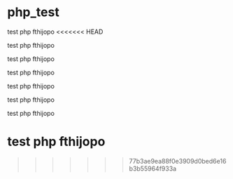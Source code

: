 php_test
========

test php
fthijopo
<<<<<<< HEAD

test php
fthijopo

test php
fthijopo

test php
fthijopo

test php
fthijopo

test php
fthijopo

test php
fthijopo

test php
fthijopo
=======
>>>>>>> 77b3ae9ea88f0e3909d0bed6e16b3b55964f933a

